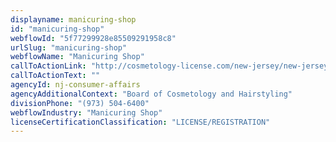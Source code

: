 ```yaml
---
displayname: manicuring-shop
id: "manicuring-shop"
webflowId: "5f77299928e85509291958c8"
urlSlug: "manicuring-shop"
webflowName: "Manicuring Shop"
callToActionLink: "http://cosmetology-license.com/new-jersey/new-jersey-nail-technician/"
callToActionText: ""
agencyId: nj-consumer-affairs
agencyAdditionalContext: "Board of Cosmetology and Hairstyling"
divisionPhone: "(973) 504-6400"
webflowIndustry: "Manicuring Shop"
licenseCertificationClassification: "LICENSE/REGISTRATION"
---
```

